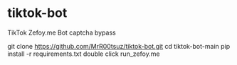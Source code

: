 # tiktok-bot
TikTok Zefoy.me Bot captcha bypass


git clone https://github.com/MrR00tsuz/tiktok-bot.git
cd tiktok-bot-main
pip install -r requirements.txt
double click run_zefoy.me
